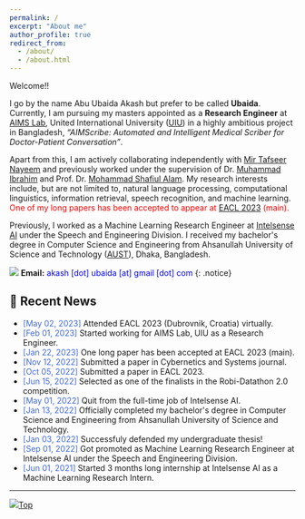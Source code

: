 ```yaml
---
permalink: /
excerpt: "About me"
author_profile: true
redirect_from: 
  - /about/
  - /about.html
---
```


Welcome!!

I go by the name Abu Ubaida Akash but prefer to be called **Ubaida**. Currently, I am pursuing my masters appointed as a **Research Engineer** at [AIMS Lab](https://aimsl.uiu.ac.bd/#/), United International University ([UIU](https://www.uiu.ac.bd/)) in a highly ambitious project in Bangladesh, _“AIMScribe: Automated and Intelligent Medical Scriber for Doctor-Patient Conversation”_.

Apart from this, I am actively collaborating independently with [Mir Tafseer Nayeem](https://scholar.google.com/citations?user=qoeylgEAAAAJ&hl=en "Research profile") and previously worked under the supervision of Dr. [Muhammad Ibrahim](https://du.ac.bd/faculty/faculty_details/CSE/4167 "Academic profile") and Prof. Dr. [Mohammad Shafiul Alam](https://scholar.google.com/citations?view_op=list_works&hl=en&hl=en&user=5ZXfn_cAAAAJ&sortby=pubdate "Research profile"). My research interests include, but are not limited to, natural language processing, computational linguistics, information retrieval, speech recognition, and machine learning. <span style="color:Red">One of my long papers has been accepted to appear at [EACL 2023](https://2023.eacl.org/) (main).</span>
<!-- My recent works and ongoing projects can be found in the [Research](https://abuubaida.github.io/research/ "https://abuubaida.github.io/research/") section. -->

Previously, I worked as a Machine Learning Research Engineer at [Intelsense AI](https://intelsense.ai/ "https://intelsense.ai/") under the Speech and Engineering Division. I received my bachelor's degree in Computer Science and Engineering from Ahsanullah University of Science and Technology ([AUST](https://www.aust.edu/ "https://www.aust.edu/")), Dhaka, Bangladesh.

<img src="https://img.icons8.com/color/24/000000/circled-envelope.png"/> **Email:** <span style="color:Blue">akash [dot] ubaida [at] gmail [dot] com</span> 
{: .notice}


## 📢 Recent News

* <span style="color:RoyalBlue">[May 02, 2023]</span> Attended EACL 2023 (Dubrovnik, Croatia) virtually.
* <span style="color:RoyalBlue">[Feb 01, 2023]</span> Started working for AIMS Lab, UIU as a Research Engineer.
* <span style="color:RoyalBlue">[Jan 22, 2023]</span> One long paper has been accepted at EACL 2023 (main).
* <span style="color:RoyalBlue">[Nov 12, 2022]</span> Submitted a paper in Cybernetics and Systems journal.
* <span style="color:RoyalBlue">[Oct 05, 2022]</span> Submitted a paper in EACL 2023.
* <span style="color:RoyalBlue">[Jun 15, 2022]</span> Selected as one of the finalists in the Robi-Datathon 2.0 competition.
* <span style="color:RoyalBlue">[May  01, 2022]</span> Quit from the full-time job of Intelsense AI.
* <span style="color:RoyalBlue">[Jan 13, 2022]</span> Officially completed my bachelor's degree in Computer Science and Engineering from Ahsanullah University of Science and Technology.
* <span style="color:RoyalBlue">[Jan 03, 2022]</span> Successfuly defended my undergraduate thesis!
* <span style="color:RoyalBlue">[Sep 01, 2022]</span> Got promoted as Machine Learning Research Engineer at Intelsense AI under the Speech and Engineering Division.
* <span style="color:RoyalBlue">[Jun 01, 2021]</span> Started 3 months long internship at Intelsense AI as a Machine Learning Research Intern.

---

[<img src="https://img.icons8.com/emoji/24/000000/up-arrow-emoji.png"/>](https://abuubaida.github.io/#)[Top](https://abuubaida.github.io/#)

<script type='text/javascript' id='clustrmaps' src='//cdn.clustrmaps.com/map_v2.js?cl=94b2d3&w=300&t=m&d=X4zwla3VvqasU-XJ7VSxuAHNSZMeubSgPKEAJMvahJU&co=1d4560&cmo=e8ae23&cmn=db2124&ct=ffffff'></script>
